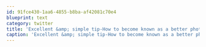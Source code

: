 ```yaml
---
id: 91fce430-1aa6-4855-b8ba-af42081c70e4
blueprint: text
category: twitter
title: 'Excellent &amp; simple tip-How to become known as a better photographer: http://j.mp/7u7bRJ (via @petapixel)'
caption: 'Excellent &amp; simple tip-How to become known as a better photographer: http://j.mp/7u7bRJ (via <span class="username username_linked">@<a href="https://twitter.com/petapixel" title="PetaPixel">petapixel</a></span>)'
---
```

